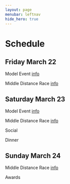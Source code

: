 ```yaml
---
layout: page
menubar: leftnav
hide_hero: true
---
```


# Schedule

## Friday March 22

Model Event [info](/venues/model)

Middle Distance Race [info](/venues/friday)

## Saturday March 23

Model Event [info](/venues/model)

Middle Distance Race [info](/venues/saturday)

Social

Dinner

## Sunday March 24

Middle Distance Race [info](/venues/sunday)

Awards

